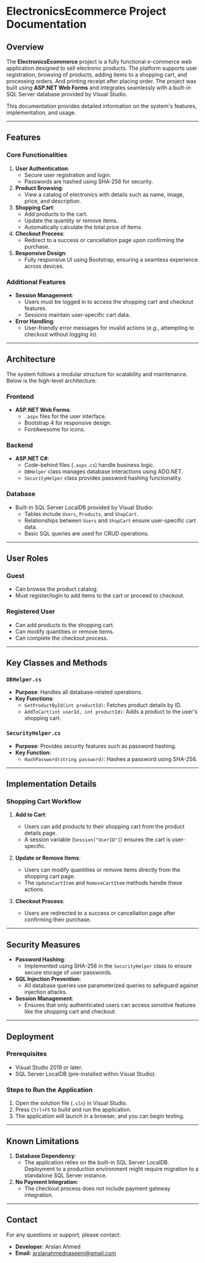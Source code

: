 # ElectronicsEcommerce Project Documentation

## Overview

The **ElectronicsEcommerce** project is a fully functional e-commerce web application designed to sell electronic products. The platform supports user registration, browsing of products, adding items to a shopping cart, and processing orders. And printing receipt after placing order. The project was built using **ASP.NET Web Forms** and integrates seamlessly with a built-in SQL Server database provided by Visual Studio.

This documentation provides detailed information on the system's features, implementation, and usage.

---

## Features

### Core Functionalities

1. **User Authentication**:
   - Secure user registration and login.
   - Passwords are hashed using SHA-256 for security.
2. **Product Browsing**:
   - View a catalog of electronics with details such as name, image, price, and description.
3. **Shopping Cart**:
   - Add products to the cart.
   - Update the quantity or remove items.
   - Automatically calculate the total price of items.
4. **Checkout Process**:
   - Redirect to a success or cancellation page upon confirming the purchase.
5. **Responsive Design**:
   - Fully responsive UI using Bootstrap, ensuring a seamless experience across devices.

### Additional Features

- **Session Management**:
  - Users must be logged in to access the shopping cart and checkout features.
  - Sessions maintain user-specific cart data.
- **Error Handling**:
  - User-friendly error messages for invalid actions (e.g., attempting to checkout without logging in).

---

## Architecture

The system follows a modular structure for scalability and maintenance. Below is the high-level architecture:

### **Frontend**

- **ASP.NET Web Forms**:
  - `.aspx` files for the user interface.
  - Bootstrap 4 for responsive design.
  - FontAwesome for icons.

### **Backend**

- **ASP.NET C#**:
  - Code-behind files (`.aspx.cs`) handle business logic.
  - `DBHelper` class manages database interactions using ADO.NET.
  - `SecurityHelper` class provides password hashing functionality.

### **Database**

- Built-in SQL Server LocalDB provided by Visual Studio:
  - Tables include `Users`, `Products`, and `ShopCart`.
  - Relationships between `Users` and `ShopCart` ensure user-specific cart data.
  - Basic SQL queries are used for CRUD operations.

---

## User Roles

### Guest

- Can browse the product catalog.
- Must register/login to add items to the cart or proceed to checkout.

### Registered User

- Can add products to the shopping cart.
- Can modify quantities or remove items.
- Can complete the checkout process.

---

## Key Classes and Methods

### `DBHelper.cs`

- **Purpose**: Handles all database-related operations.
- **Key Functions**:
  - `GetProductById(int productId)`: Fetches product details by ID.
  - `AddToCart(int userId, int productId)`: Adds a product to the user's shopping cart.

### `SecurityHelper.cs`

- **Purpose**: Provides security features such as password hashing.
- **Key Function**:
  - `HashPassword(string password)`: Hashes a password using SHA-256.

---

## Implementation Details

### Shopping Cart Workflow

1. **Add to Cart**:

   - Users can add products to their shopping cart from the product details page.
   - A session variable (`Session["UserID"]`) ensures the cart is user-specific.

2. **Update or Remove Items**:

   - Users can modify quantities or remove items directly from the shopping cart page.
   - The `UpdateCartItem` and `RemoveCartItem` methods handle these actions.

3. **Checkout Process**:
   - Users are redirected to a success or cancellation page after confirming their purchase.

---

## Security Measures

- **Password Hashing**:
  - Implemented using SHA-256 in the `SecurityHelper` class to ensure secure storage of user passwords.
- **SQL Injection Prevention**:
  - All database queries use parameterized queries to safeguard against injection attacks.
- **Session Management**:
  - Ensures that only authenticated users can access sensitive features like the shopping cart and checkout.

---

## Deployment

### Prerequisites

- Visual Studio 2019 or later.
- SQL Server LocalDB (pre-installed within Visual Studio).

### Steps to Run the Application

1. Open the solution file (`.sln`) in Visual Studio.
2. Press `Ctrl+F5` to build and run the application.
3. The application will launch in a browser, and you can begin testing.

---

## Known Limitations

1. **Database Dependency**:
   - The application relies on the built-in SQL Server LocalDB. Deployment to a production environment might require migration to a standalone SQL Server instance.
2. **No Payment Integration**:
   - The checkout process does not include payment gateway integration.

---

## Contact

For any questions or support, please contact:

- **Developer**: Arslan Ahmed
- **Email**: arslanahmednaseem@gmail.com
